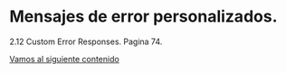 # Mensajes de error personalizados.


2.12 Custom Error Responses. Pagina 74.



[Vamos al siguiente contenido](./20-E.md)